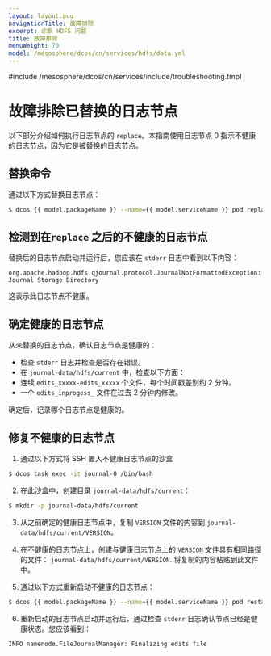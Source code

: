 ```yaml
---
layout: layout.pug
navigationTitle: 故障排除
excerpt: 诊断 HDFS 问题
title: 故障排除
menuWeight: 70
model: /mesosphere/dcos/cn/services/hdfs/data.yml
---
```




#include /mesosphere/dcos/cn/services/include/troubleshooting.tmpl

# 故障排除已替换的日志节点

以下部分介绍如何执行日志节点的 `replace`。本指南使用日志节点 0 
指示不健康的日志节点，因为它是被替换的日志节点。

## 替换命令

通过以下方式替换日志节点：
```bash
$ dcos {{ model.packageName }} --name={{ model.serviceName }} pod replace journal-0
```

## 检测到在`replace` 之后的不健康的日志节点

替换后的日志节点启动并运行后，您应该在 `stderr` 日志中看到以下内容：
```
org.apache.hadoop.hdfs.qjournal.protocol.JournalNotFormattedException: Journal Storage Directory
```

这表示此日志节点不健康。

## 确定健康的日志节点

从未替换的日志节点，确认日志节点是健康的：
 - 检查 `stderr` 日志并检查是否存在错误。
 - 在 `journal-data/hdfs/current` 中，检查以下方面：
 - 连续 `edits_xxxxx-edits_xxxxx` 个文件，每个时间戳差别约 2 分钟。
 - 一个 `edits_inprogess_` 文件在过去 2 分钟内修改。

确定后，记录哪个日志节点是健康的。

## 修复不健康的日志节点

1. 通过以下方式将 SSH 置入不健康日志节点的沙盒
```bash
$ dcos task exec -it journal-0 /bin/bash
```

2. 在此沙盒中，创建目录 `journal-data/hdfs/current`：
```bash
$ mkdir -p journal-data/hdfs/current
```

3. 从之前确定的健康日志节点中，复制 `VERSION` 文件的内容到 `journal-data/hdfs/current/VERSION`。

4. 在不健康的日志节点上，创建与健康日志节点上的 `VERSION` 文件具有相同路径的文件：
`journal-data/hdfs/current/VERSION`. 将复制的内容粘贴到此文件中。

5. 通过以下方式重新启动不健康的日志节点：
```bash
$ dcos {{ model.packageName }} --name={{ model.serviceName }} pod restart journal-0
```

6. 重新启动的日志节点启动并运行后，通过检查 `stderr` 日志确认节点已经是健康状态。您应该看到：
```bash
INFO namenode.FileJournalManager: Finalizing edits file
```

